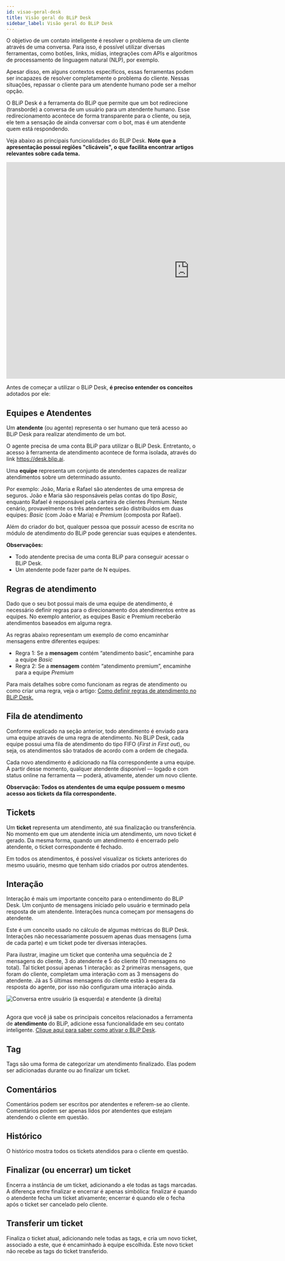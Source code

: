 ```yaml
---
id: visao-geral-desk
title: Visão geral do BLiP Desk
sidebar_label: Visão geral do BLiP Desk
---
```


O objetivo de um contato inteligente é resolver o problema de um cliente através de uma conversa. Para isso, é possível utilizar diversas ferramentas, como botões, links, mídias, integrações com APIs e algoritmos de processamento de linguagem natural (NLP), por exemplo.

Apesar disso, em alguns contextos específicos, essas ferramentas podem ser incapazes de resolver completamente o problema do cliente. Nessas situações, repassar o cliente para um atendente humano pode ser a melhor opção.

O BLiP Desk é a ferramenta do BLiP que permite que um bot redirecione (transborde) a conversa de um usuário para um atendente humano. Esse redirecionamento acontece de forma transparente para o cliente, ou seja, ele tem a sensação de ainda conversar com o bot, mas é um atendente quem está respondendo. 

Veja abaixo as principais funcionalidades do BLiP Desk. **Note que a apresentação possui regiões "clicáveis", o que facilita encontrar artigos relevantes sobre cada tema.**

<iframe src="https://docs.google.com/presentation/d/e/2PACX-1vR_ec8f0foelg0Da6FpgXqEcb8ABBEJMXGIc2KG93S8Cl2Bz5H4YNEsOw4bq7bCKiE4JxEAP3OD9bJ-/embed?start=false&loop=false&delayms=3000" frameborder="0" width="960" height="569" allowfullscreen="true" mozallowfullscreen="true" webkitallowfullscreen="true"></iframe>  

<br/>

Antes de começar a utilizar o BLiP Desk, **é preciso entender os conceitos** adotados por ele:

## Equipes e Atendentes

Um **atendente** (ou agente) representa o ser humano que terá acesso ao BLiP Desk para realizar atendimento de um bot.

O agente precisa de uma conta BLiP para utilizar o BLiP Desk. Entretanto, o acesso à ferramenta de atendimento acontece de forma isolada, através do link https://desk.blip.ai.

Uma **equipe** representa um conjunto de atendentes capazes de realizar atendimentos sobre um determinado assunto.

Por exemplo: João, Maria e Rafael são atendentes de uma empresa de seguros. João e Maria são responsáveis pelas contas do tipo *Basic*, enquanto Rafael é responsável pela carteira de clientes *Premium*. Neste cenário, provavelmente os três atendentes serão distribuídos em duas equipes: *Basic* (com João e Maria) e *Premium* (composta por Rafael).

Além do criador do bot, qualquer pessoa que possuir acesso de escrita no módulo de atendimento do BLiP pode gerenciar suas equipes e atendentes.

**Observações:**

* Todo atendente precisa de uma conta BLiP para conseguir acessar o BLiP Desk.
* Um atendente pode fazer parte de N equipes.

## Regras de atendimento

Dado que o seu bot possui mais de uma equipe de atendimento, é necessário definir regras para o direcionamento dos atendimentos entre as equipes. No exemplo anterior, as equipes Basic e Premium receberão atendimentos baseados em alguma regra.

As regras abaixo representam um exemplo de como encaminhar mensagens entre diferentes equipes:

* Regra 1: Se a **mensagem** contém “atendimento basic”, encaminhe para a equipe *Basic*
* Regra 2: Se a **mensagem** contém “atendimento premium”, encaminhe para a equipe *Premium*

Para mais detalhes sobre como funcionam as regras de atendimento ou como criar uma regra, veja o artigo: [Como definir regras de atendimento no BLiP Desk.](https://help.blip.ai/hc/pt-br/articles/360001215891-Como-definir-regras-de-atendimento-no-BLiP-Desk)

## Fila de atendimento

Conforme explicado na seção anterior, todo atendimento é enviado para uma equipe através de uma regra de atendimento. No BLiP Desk, cada equipe possui uma fila de atendimento do tipo FIFO (*First in First out*), ou seja, os atendimentos são tratados de acordo com a ordem de chegada.

Cada novo atendimento é adicionado na fila correspondente a uma equipe. A partir desse momento, qualquer atendente disponível — logado e com status online na ferramenta — poderá, ativamente, atender um novo cliente.

**Observação: Todos os atendentes de uma equipe possuem o mesmo acesso aos tickets da fila correspondente.**

## Tickets

Um **ticket** representa um atendimento, até sua finalização ou transferência. No momento em que um atendente inicia um atendimento, um novo ticket é gerado. Da mesma forma, quando um atendimento é encerrado pelo atendente, o ticket correspondente é fechado.

Em todos os atendimentos, é possível visualizar os tickets anteriores do mesmo usuário, mesmo que tenham sido criados por outros atendentes.

## Interação

Interação é mais um importante conceito para o entendimento do BLiP Desk. Um conjunto de mensagens iniciado pelo usuário e terminado pela resposta de um atendente. Interações nunca começam por mensagens do atendente.

Este é um conceito usado no cálculo de algumas métricas do BLiP Desk. Interações não necessariamente possuem apenas duas mensagens (uma de cada parte) e um ticket pode ter diversas interações.

Para ilustrar, imagine um ticket que contenha uma sequência de 2 mensagens do cliente, 3 do atendente e 5 do cliente (10 mensagens no total). Tal ticket possui apenas 1 interação: as 2 primeiras mensagens, que foram do cliente, completam uma interação com as 3 mensagens do atendente. Já as 5 últimas mensagens do cliente estão à espera da resposta do agente, por isso não configuram uma interação ainda.

![Conversa entre usuário (à esquerda) e atendente (à direita)](/img/helpdesk/desk-interaction.png)<br><br>

Agora que você já sabe os principais conceitos relacionados a ferramenta de **atendimento** do BLiP, adicione essa funcionalidade em seu contato inteligente. [Clique aqui para saber como ativar o BLiP Desk](https://help.blip.ai/hc/pt-br/articles/360001215251-Como-ativar-o-BLiP-Desk-como-um-canal-de-atendimento).

## Tag 

Tags são uma forma de categorizar um atendimento finalizado. Elas podem ser adicionadas durante ou ao finalizar um ticket.

## Comentários

Comentários podem ser escritos por atendentes e referem-se ao cliente. Comentários podem ser apenas lidos por atendentes que estejam atendendo o cliente em questão.

## Histórico

O histórico mostra todos os tickets atendidos para o cliente em questão.

## Finalizar (ou encerrar) um ticket

Encerra a instância de um ticket, adicionando a ele todas as tags marcadas. A diferença entre finalizar e encerrar é apenas simbólica: finalizar é quando o atendente fecha um ticket ativamente; encerrar é quando ele o fecha após o ticket ser cancelado pelo cliente.

## Transferir um ticket

Finaliza o ticket atual, adicionando nele todas as tags, e cria um novo ticket, associado a este, que é encaminhado à equipe escolhida. Este novo ticket não recebe as tags do ticket transferido.

<!-- Rating frame -->
<script type="text/javascript" src="/scripts/rating.js"></script>